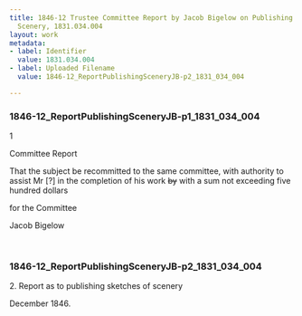```yaml
---
title: 1846-12 Trustee Committee Report by Jacob Bigelow on Publishing Sketches of
  Scenery, 1831.034.004
layout: work
metadata:
- label: Identifier
  value: 1831.034.004
- label: Uploaded Filename
  value: 1846-12_ReportPublishingSceneryJB-p2_1831_034_004

---
```

<div class="pages">
<div id="page-1773768">
<h3><a name="page-1773768">1846-12_ReportPublishingSceneryJB-p1_1831_034_004</a></h3>
<div class="page-content">
<p>1</p>
<p>Committee Report</p>
<p>That the subject be recommitted <span class='line-break'> </span>to the same committee, with <span class='line-break'> </span>authority to assist Mr [?]<span class='line-break'> </span>in the completion of his work <del>by</del><span class='line-break'> </span>with a sum not exceeding five <span class='line-break'> </span>hundred dollars</p>
<p>for the Committee</p>
<p>Jacob Bigelow</p>
</div>
</div>
<br />
<div id="page-1773769">
<h3><a name="page-1773769">1846-12_ReportPublishingSceneryJB-p2_1831_034_004</a></h3>
<div class="page-content">
<p>2.  Report as to publishing <span class='line-break'> </span>sketches of scenery</p>
<p>December 1846.</p>
</div>
</div>
<br />
</div>
